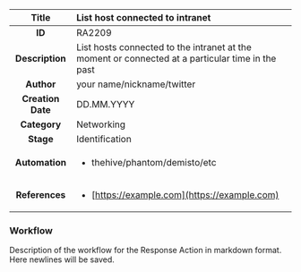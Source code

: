 | Title                       |  List host connected to intranet         |
|:---------------------------:|:--------------------|
| **ID**                      | RA2209            |
| **Description**             | List hosts connected to the intranet at the moment or connected at a particular time in the past   |
| **Author**                  | your name/nickname/twitter        |
| **Creation Date**           | DD.MM.YYYY |
| **Category**                | Networking      |
| **Stage**                   | Identification         |
| **Automation** |<ul><li>thehive/phantom/demisto/etc</li></ul>|
| **References** |<ul><li>[https://example.com](https://example.com)</li></ul>|

### Workflow

Description of the workflow for the Response Action in markdown format.  
Here newlines will be saved.  
